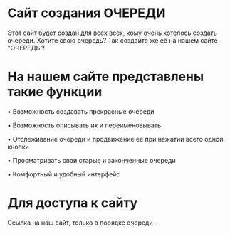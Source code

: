 # Сайт создания ОЧЕРЕДИ
Этот сайт будет создан для всех всех, кому очень хотелось создать очереди. Хотите свою очередь? Так создайте же её на нашем сайте "ОЧЕРЕДЬ"!
# На нашем сайте представлены такие функции
• Возможность создавать прекрасные очереди

• Возможность описывать их и переименовывать

• Отслеживание очереди и продвижение её при нажатии всего одной кнопки

• Просматривать свои старые и законченные очереди

• Комфортный и удобный интерфейс

# Для доступа к сайту
Ссылка на наш сайт, только в порядке очереди - 
